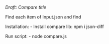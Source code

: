 *Draft: Compare title*

Find each item of Input.json and find

Installation:
        - Install compare lib: npm i json-diff

Run script: 
        - node compare.js
